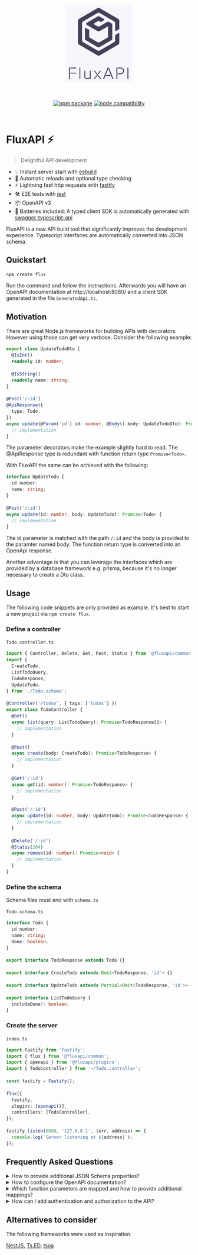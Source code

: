 <p align="center">
  <a href="https://github.com/fluxapi/fluxapi" target="_blank" rel="noopener noreferrer">
    <img width="180" src="./logo.png" alt="Flux logo">
  </a>
</p>
<br/>
<p align="center">
  <a href="https://www.npmjs.com/package/@fluxapi/cli"><img src="https://img.shields.io/npm/v/@fluxapi/cli.svg" alt="npm package"></a>
  <a href="https://nodejs.org/en/about/releases/"><img src="https://img.shields.io/node/v/@fluxapi/cli.svg" alt="node compatibility"></a>

</p>
<br/>

# FluxAPI ⚡

> Delightful API development

- 💡 Instant server start with <a href="https://github.com/evanw/esbuild" target="_blank">esbuild</a>
- 🎯 Automatic reloads and optional type checking
- ⚡️ Lightning fast http requests with <a href="https://github.com/fastify/fastify" target="_blank">fastify</a>
- 🛠️ E2E tests with [jest](https://github.com/facebook/jest)
- 📦 OpenAPI v3
- 🔋 Batteries included: A typed client SDK is automatically generated with <a href="https://github.com/acacode/swagger-typescript-api" target="_blank">swagger-typescript-api</a>

FluxAPI is a new API build tool that significantly improves the development experience. Typescript interfaces are automatically converted into JSON schema.

## Quickstart

```sh
npm create flux
```

Run the command and follow the instructions. Afterwards you will have an OpenAPI documentation at http://localhost:8080/ and a client SDK generated in the file `GeneratedApi.ts`.

## Motivation

There are great Node.js frameworks for building APIs with decorators. However using those can get very verbose. Consider the following example:

```ts
export class UpdateTodoDto {
  @IsInt()
  readonly id: number;

  @IsString()
  readonly name: string;
}

@Post('/:id')
@ApiResponse({
  type: Todo,
})
async update(@Param('id') id: number, @Body() body: UpdateTodoDto): Promise<Todo> {
  // implementation
}
```

The parameter decorators make the example slightly hard to read. The @ApiResponse type is redundant with function return type `Promise<Todo>`.

With FluxAPI the same can be achieved with the following:

```ts
interface UpdateTodo {
  id number;
  name: string;
}

@Post('/:id')
async update(id: number, body: UpdateTodo): Promise<Todo> {
  // implementation
}
```

The id parameter is matched with the path `/:id` and the body is provided to the paramter named body. The function return type is converted into an OpenApi response.

Another advantage is that you can leverage the interfaces which are provided by a database framework e.g. prisma, because it's no longer necessary to create a Dto class.

## Usage

The following code snippets are only provided as example. It's best to start a new project via
`npm create flux`.

### Define a controller

`Todo.controller.ts`

```ts
import { Controller, Delete, Get, Post, Status } from '@fluxapi/common';
import {
  CreateTodo,
  ListTodoQuery,
  TodoResponse,
  UpdateTodo,
} from './Todo.schema';

@Controller('/todos', { tags: ['todos'] })
export class TodoController {
  @Get()
  async list(query: ListTodoQuery): Promise<TodoResponse[]> {
    // implementation
  }

  @Post()
  async create(body: CreateTodo): Promise<TodoResponse> {
    // implementation
  }

  @Get('/:id')
  async get(id: number): Promise<TodoResponse> {
    // implementation
  }

  @Post('/:id')
  async update(id: number, body: UpdateTodo): Promise<TodoResponse> {
    // implementation
  }

  @Delete('/:id')
  @Status(204)
  async remove(id: number): Promise<void> {
    // implementation
  }
}
```

### Define the schema

Schema files must end with `schema.ts`

`Todo.schema.ts`

```ts
interface Todo {
  id number;
  name: string;
  done: boolean;
}

export interface TodoResponse extends Todo {}

export interface CreateTodo extends Omit<TodoResponse, 'id'> {}

export interface UpdateTodo extends Partial<Omit<TodoResponse, 'id'>> {}

export interface ListTodoQuery {
  includeDone?: boolean;
}

```

### Create the server

`index.ts`

```ts
import Fastify from 'fastify';
import { flux } from '@fluxapi/common';
import { openapi } from '@fluxapi/plugins';
import { TodoController } from '~/Todo.controller';

const fastify = Fastify();

flux({
  fastify,
  plugins: [openapi()],
  controllers: [TodoController],
});

fastify.listen(8080, '127.0.0.1', (err, address) => {
  console.log(`Server listening at ${address}`);
});
```

## Frequently Asked Questions

<details>
  <summary>How to provide additional JSON Schema properties?</summary>

You can use JSDoc to provide additional JSON Schema properties. You can also find more examples in the [ts-json-schema-generator](https://github.com/vega/ts-json-schema-generator) repository.

```ts
/**
 * @title Some title here
 * @description Some description here
 */
export interface MyObject {
  /**
   * @description Export field description
   * @default 'foobar'
   */
  name: string;
}
```

</details>

<details>
  <summary>How to configure the OpenAPI documentation?</summary>

The openapi function accepts all options from [fastify-swagger](https://github.com/fastify/fastify-swagger).

```ts
const fastify = flux({
  plugins: [
    openapi({
      routePrefix: '/documentation',
      swagger: {
        info: {
          title: 'Test swagger',
          description: 'Testing the Fastify swagger API',
          version: '0.1.0',
        },
      },
    }),
  ],
  controllers: [TodoController],
});
```

</details>

<details>
  <summary>Which function parameters are mapped and how to provide additional mappings?</summary>

Mappings can be provided by parameter `name` or `type`. The following mappings are provided by default and can be extended.

```ts
const fastify = flux({
  mapping: [
    {
      name: 'query',
      mapper({ request }) {
        return request.query;
      },
    },
    {
      name: 'body',
      mapper({ request }) {
        return request.body;
      },
    },
    {
      type: 'FastifyReply',
      mapper({ reply }) {
        return reply;
      },
    },
    {
      type: 'FastifyRequest',
      mapper({ request }) {
        return request;
      },
    },
  ],
});
```

</details>

<details>
  <summary>How can I add authentication and authorization to the API?</summary>

For authentication fastify hooks can be used to identify user by a Token, JWT or anyhing else.

The `@Auth` decorator can be used to add values like roles or permissions to an endpoint. Via `reply.context.config.auth` the added value can be used in fastify hooks.

```ts
@Post()
@Auth('admin')
async create(body: CreateTodo): Promise<TodoResponse> {
}
```

```ts
fastify.addHook('onRequest', async (request, reply) => {
  const { auth } = reply.context.config;
  if (!request.user.roles.includes(auth)) {
    throw new Error();
  }
});
```

</details>

## Alternatives to consider

The following frameworks were used as inspiration.

[NestJS](https://github.com/nestjs/nest), [Ts.ED](https://github.com/tsedio/tsed), [tsoa](https://github.com/lukeautry/tsoa)
